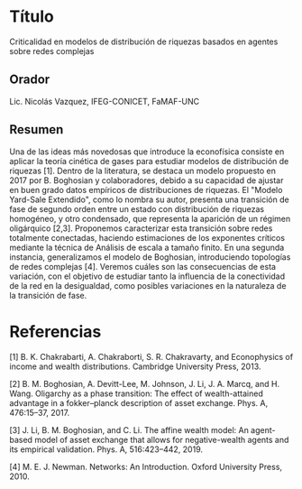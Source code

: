 # Título

Criticalidad en modelos de distribución de riquezas basados en agentes sobre redes complejas

## Orador

Lic. Nicolás Vazquez, IFEG-CONICET, FaMAF-UNC

## Resumen 

Una de las ideas más novedosas que introduce la econofísica consiste en aplicar la teoría cinética de gases para estudiar modelos de distribución de riquezas [1]. Dentro de la literatura, se destaca un modelo propuesto en 2017 por B. Boghosian y colaboradores, debido a su capacidad de ajustar en buen grado datos empíricos de distribuciones de riquezas. El "Modelo Yard-Sale Extendido", como lo nombra su autor, presenta una transición de fase de segundo orden entre un estado con distribución de riquezas homogéneo, y otro condensado, que representa la aparición de un régimen oligárquico [2,3]. Proponemos caracterizar esta transición sobre redes totalmente conectadas, haciendo estimaciones de los exponentes críticos mediante la técnica de Análisis de escala a tamaño finito. En una segunda instancia, generalizamos el modelo de Boghosian, introduciendo topologías de redes complejas [4]. Veremos cuáles son las consecuencias de esta variación, con el objetivo de estudiar tanto la influencia de la conectividad de la red en la desigualdad, como posibles variaciones en la naturaleza de la transición de fase.

# Referencias

[1] B. K. Chakrabarti, A. Chakraborti, S. R. Chakravarty, and Econophysics of income and wealth distributions. Cambridge University Press, 2013.

[2] B. M. Boghosian, A. Devitt-Lee, M. Johnson, J. Li, J. A. Marcq, and H. Wang. Oligarchy as a phase transition: The effect of wealth-attained advantage in a fokker–planck description of asset exchange. Phys. A, 476:15–37, 2017.

[3] J. Li, B. M. Boghosian, and C. Li. The affine wealth model: An agent-based model of asset exchange that allows for negative-wealth agents and its empirical validation. Phys. A, 516:423–442, 2019.

[4] M. E. J. Newman. Networks: An Introduction. Oxford University Press, 2010.
